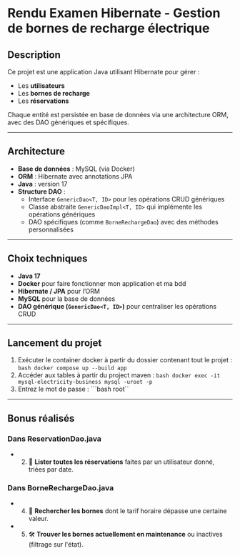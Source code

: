 # Rendu Examen Hibernate - Gestion de bornes de recharge électrique

## Description

Ce projet est une application Java utilisant Hibernate pour gérer :
- Les **utilisateurs**
- Les **bornes de recharge**
- Les **réservations**

Chaque entité est persistée en base de données via une architecture ORM, avec des DAO génériques et spécifiques.

---

## Architecture

- **Base de données** : MySQL (via Docker)
- **ORM** : Hibernate avec annotations JPA
- **Java** : version 17
- **Structure DAO** : 
  - Interface `GenericDao<T, ID>` pour les opérations CRUD génériques
  - Classe abstraite `GenericDaoImpl<T, ID>` qui implémente les opérations génériques
  - DAO spécifiques (comme `BorneRechargeDao`) avec des méthodes personnalisées

---

## Choix techniques

- **Java 17**
- **Docker** pour faire fonctionner mon application et ma bdd
- **Hibernate / JPA** pour l’ORM
- **MySQL** pour la base de données
- **DAO générique (`GenericDao<T, ID>`)** pour centraliser les opérations CRUD

---

## Lancement du projet

1. Exécuter le container docker à partir du dossier contenant tout le projet : ```bash docker compose up --build app```
2. Accéder aux tables à partir du project maven : ```bash docker exec -it mysql-electricity-business mysql -uroot -p```
3. Entrez le mot de passe : ```bash root``

---

## Bonus réalisés

### Dans ReservationDao.java
- 2. 📅 **Lister toutes les réservations** faites par un utilisateur donné, triées par date.

### Dans BorneRechargeDao.java
- 4. 🧾 **Rechercher les bornes** dont le tarif horaire dépasse une certaine valeur.
- 5. 🛠️ **Trouver les bornes actuellement en maintenance** ou inactives (filtrage sur l'état).
